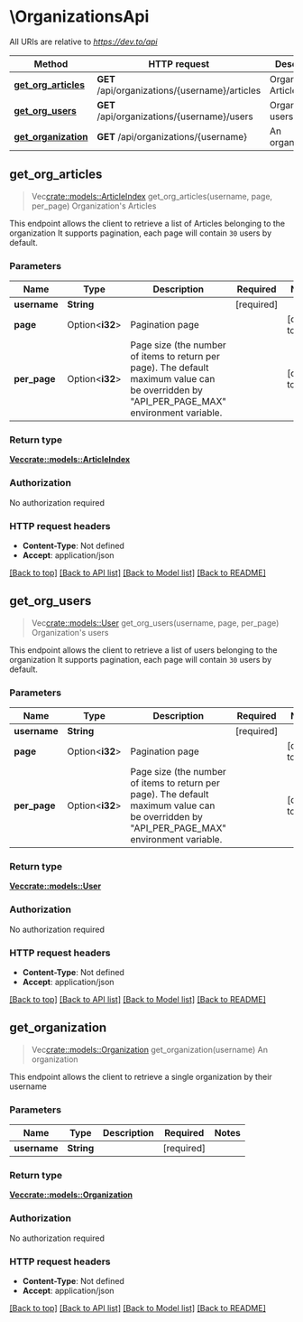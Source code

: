 # \OrganizationsApi

All URIs are relative to *https://dev.to/api*

Method | HTTP request | Description
------------- | ------------- | -------------
[**get_org_articles**](OrganizationsApi.md#get_org_articles) | **GET** /api/organizations/{username}/articles | Organization's Articles
[**get_org_users**](OrganizationsApi.md#get_org_users) | **GET** /api/organizations/{username}/users | Organization's users
[**get_organization**](OrganizationsApi.md#get_organization) | **GET** /api/organizations/{username} | An organization



## get_org_articles

> Vec<crate::models::ArticleIndex> get_org_articles(username, page, per_page)
Organization's Articles

This endpoint allows the client to retrieve a list of Articles belonging to the organization  It supports pagination, each page will contain `30` users by default.

### Parameters


Name | Type | Description  | Required | Notes
------------- | ------------- | ------------- | ------------- | -------------
**username** | **String** |  | [required] |
**page** | Option<**i32**> | Pagination page |  |[default to 1]
**per_page** | Option<**i32**> | Page size (the number of items to return per page). The default maximum value can be overridden by \"API_PER_PAGE_MAX\" environment variable. |  |[default to 30]

### Return type

[**Vec<crate::models::ArticleIndex>**](ArticleIndex.md)

### Authorization

No authorization required

### HTTP request headers

- **Content-Type**: Not defined
- **Accept**: application/json

[[Back to top]](#) [[Back to API list]](../README.md#documentation-for-api-endpoints) [[Back to Model list]](../README.md#documentation-for-models) [[Back to README]](../README.md)


## get_org_users

> Vec<crate::models::User> get_org_users(username, page, per_page)
Organization's users

This endpoint allows the client to retrieve a list of users belonging to the organization  It supports pagination, each page will contain `30` users by default.

### Parameters


Name | Type | Description  | Required | Notes
------------- | ------------- | ------------- | ------------- | -------------
**username** | **String** |  | [required] |
**page** | Option<**i32**> | Pagination page |  |[default to 1]
**per_page** | Option<**i32**> | Page size (the number of items to return per page). The default maximum value can be overridden by \"API_PER_PAGE_MAX\" environment variable. |  |[default to 30]

### Return type

[**Vec<crate::models::User>**](User.md)

### Authorization

No authorization required

### HTTP request headers

- **Content-Type**: Not defined
- **Accept**: application/json

[[Back to top]](#) [[Back to API list]](../README.md#documentation-for-api-endpoints) [[Back to Model list]](../README.md#documentation-for-models) [[Back to README]](../README.md)


## get_organization

> Vec<crate::models::Organization> get_organization(username)
An organization

This endpoint allows the client to retrieve a single organization by their username

### Parameters


Name | Type | Description  | Required | Notes
------------- | ------------- | ------------- | ------------- | -------------
**username** | **String** |  | [required] |

### Return type

[**Vec<crate::models::Organization>**](Organization.md)

### Authorization

No authorization required

### HTTP request headers

- **Content-Type**: Not defined
- **Accept**: application/json

[[Back to top]](#) [[Back to API list]](../README.md#documentation-for-api-endpoints) [[Back to Model list]](../README.md#documentation-for-models) [[Back to README]](../README.md)

